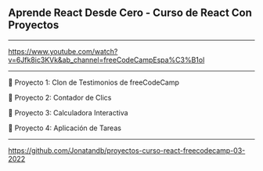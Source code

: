 ## Aprende React Desde Cero - Curso de React Con Proyectos

---

https://www.youtube.com/watch?v=6Jfk8ic3KVk&ab_channel=freeCodeCampEspa%C3%B1ol

---

🔹 Proyecto 1: Clon de Testimonios de freeCodeCamp

🔹 Proyecto 2: Contador de Clics

🔹 Proyecto 3: Calculadora Interactiva

🔹 Proyecto 4: Aplicación de Tareas

---

https://github.com/Jonatandb/proyectos-curso-react-freecodecamp-03-2022
